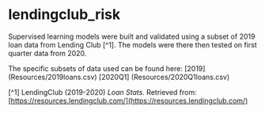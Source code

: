 # lendingclub_risk

Supervised learning models were built and validated using a subset of 2019 loan data from Lending Club [^1]. The models were there then tested on  first quarter data from 2020.

The specific subsets of data used can be found here:
[2019] (Resources/2019loans.csv)
[2020Q1] (Resources/2020Q1loans.csv)





[^1] LendingClub (2019-2020) _Loan Stats_. Retrieved from: [https://resources.lendingclub.com/](https://resources.lendingclub.com/)

